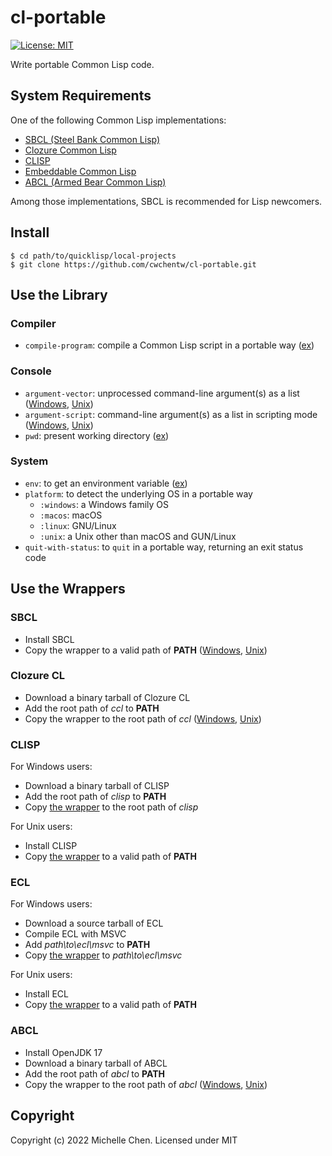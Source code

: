 # cl-portable

[![License: MIT](https://img.shields.io/badge/License-MIT-yellow.svg)](https://opensource.org/licenses/MIT)

Write portable Common Lisp code.

## System Requirements

One of the following Common Lisp implementations:

* [SBCL (Steel Bank Common Lisp)](http://www.sbcl.org/)
* [Clozure Common Lisp](https://ccl.clozure.com/)
* [CLISP](https://clisp.sourceforge.io/)
* [Embeddable Common Lisp](https://ecl.common-lisp.dev/)
* [ABCL (Armed Bear Common Lisp)](https://armedbear.common-lisp.dev/)

Among those implementations, SBCL is recommended for Lisp newcomers.

## Install

```shell
$ cd path/to/quicklisp/local-projects
$ git clone https://github.com/cwchentw/cl-portable.git
```

## Use the Library

### Compiler

* `compile-program`: compile a Common Lisp script in a portable way ([ex](/examples/compile-program.lisp))

### Console

* `argument-vector`: unprocessed command-line argument(s) as a list ([Windows](/examples/args.bat), [Unix](/examples/args))
* `argument-script`: command-line argument(s) as a list in scripting mode ([Windows](/examples/args.bat), [Unix](/examples/args))
* `pwd`: present working directory ([ex](/examples/pwd.lisp))

### System

* `env`: to get an environment variable ([ex](/examples/env.lisp))
* `platform`: to detect the underlying OS in a portable way
  * `:windows`: a Windows family OS
  * `:macos`: macOS
  * `:linux`: GNU/Linux
  * `:unix`: a Unix other than macOS and GUN/Linux
* `quit-with-status`: to `quit` in a portable way, returning an exit status code

## Use the Wrappers

### SBCL

* Install SBCL
* Copy the wrapper to a valid path of **PATH** ([Windows](/scripts/sbclrun.bat), [Unix](/scripts/sbclrun))

### Clozure CL

* Download a binary tarball of Clozure CL
* Add the root path of *ccl* to **PATH**
* Copy the wrapper to the root path of *ccl* ([Windows](/scripts/ccl.bat), [Unix](/scripts/ccl))

### CLISP

For Windows users:

* Download a binary tarball of CLISP
* Add the root path of *clisp* to **PATH**
* Copy [the wrapper](/scripts/clisprun.bat) to the root path of *clisp*

For Unix users:

* Install CLISP
* Copy [the wrapper](/scripts/clisprun) to a valid path of **PATH**

### ECL

For Windows users:

* Download a source tarball of ECL
* Compile ECL with MSVC
* Add *path\to\ecl\msvc* to **PATH**
* Copy [the wrapper](/scripts/eclrun.bat) to *path\to\ecl\msvc*

For Unix users:

* Install ECL
* Copy [the wrapper](/scripts/eclrun) to a valid path of **PATH**

### ABCL

* Install OpenJDK 17
* Download a binary tarball of ABCL
* Add the root path of *abcl* to **PATH**
* Copy the wrapper to the root path of *abcl* ([Windows](/scripts/abcl.bat), [Unix](/scripts/abcl))

## Copyright

Copyright (c) 2022 Michelle Chen. Licensed under MIT
